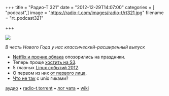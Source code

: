 +++
title = "Радио-Т 321"
date = "2012-12-29T14:07:00"
categories = [ "podcast",]
image = "https://radio-t.com/images/radio-t/rt321.jpg"
filename = "rt_podcast321"

+++

![](https://radio-t.com/images/radio-t/rt321.jpg)

*В честь Нового Года у нас классический-расширенный выпуск*

* [Netflix и прочие облака](http://www.nytimes.com/2012/12/27/technology/latest-netflix-disruption-highlights-challenges-of-cloud-computing.html) опозорились на праздники.
* Теперь проще [хостить на S3](http://techcrunch.com/2012/12/28/amazon-makes-it-easier-to-host-static-web-pages-on-s3/).
* 5 главных [Linux событий 2012](http://www.zdnet.com/2012s-top-five-linux-stories-with-one-big-conclusion-7000009190/).
* О первом из них [от первого лица](http://p.umputun.com/p/2012/12/27/raspberry-pi/).
* [Что не так](http://server.dzone.com/articles/whats-wrong-unix-people) с unix гиками?

[аудио](http://cdn.radio-t.com/rt_podcast321.mp3) • [radio-t.torrent](http://cdn.radio-t.com/torrents/rt_podcast321.mp3.torrent) • [лог чата](http://chat.radio-t.com/logs/radio-t-321.html) • [wiki](http://wiki.radio-t.com/%D0%92%D1%8B%D0%BF%D1%83%D1%81%D0%BA_321)<audio src="http://cdn.radio-t.com/rt_podcast321.mp3" preload="none"></audio>